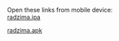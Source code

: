 Open these links from mobile device:<br>
[radzima.ipa](https://app.bitrise.io/app/dad7735308af242c/installable-artifacts/24d52b67b1f12ff2/public-install-page/e091cf39fbe4f9153ad5a83df752f3e4)

[radzima.apk](https://app.bitrise.io/app/dad7735308af242c/installable-artifacts/205bd3e7a5085d1c/public-install-page/45f8797df0a79b215abcac5d9ea3490d)


